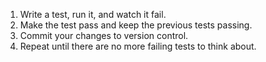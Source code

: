 1. Write a test, run it, and watch it fail.
2. Make the test pass and keep the previous tests passing.
3. Commit your changes to version control.
4. Repeat until there are no more failing tests to think about.
